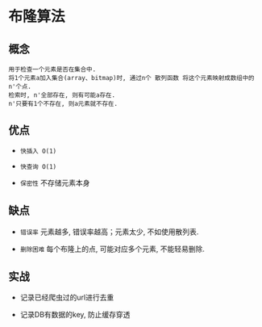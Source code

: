 # 布隆算法

## 概念

    用于检查一个元素是否在集合中.
    将1个元素a加入集合(array、bitmap)时, 通过n个 散列函数 将这个元素映射成数组中的n'个点.
    检索时, n'全部存在, 则有可能a存在.
    n'只要有1个不存在, 则a元素就不存在.

## 优点

- `快插入 O(1)`

- `快查询 O(1)`

- `保密性` 不存储元素本身

## 缺点

- `错误率` 元素越多, 错误率越高；元素太少, 不如使用散列表.

- `删除困难` 每个布隆上的点, 可能对应多个元素, 不能轻易删除.

## 实战

- 记录已经爬虫过的url进行去重

- 记录DB有数据的key, 防止缓存穿透
